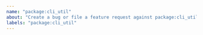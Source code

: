 ```yaml
---
name: "package:cli_util"
about: "Create a bug or file a feature request against package:cli_util."
labels: "package:cli_util"
---
```

